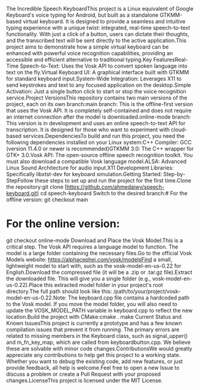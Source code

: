 The Incredible Speech KeyboardThis project is a Linux equivalent of Google Keyboard's voice typing for Android, but built as a standalone GTKMM-based virtual keyboard. It is designed to provide a seamless and intuitive typing experience with a unique twist: integrated, real-time speech-to-text functionality. With just a click of a button, users can dictate their thoughts, and the transcribed text will be sent directly to the active application.This project aims to demonstrate how a simple virtual keyboard can be enhanced with powerful voice recognition capabilities, providing an accessible and efficient alternative to traditional typing.Key FeaturesReal-Time Speech-to-Text: Uses the Vosk API to convert spoken language into text on the fly.Virtual Keyboard UI: A graphical interface built with GTKMM for standard keyboard input.System-Wide Integration: Leverages X11 to send keystrokes and text to any focused application on the desktop.Simple Activation: Just a single button click to start or stop the voice recognition service.Project VersionsThis repository contains two main versions of the project, each on its own branch:main branch: This is the offline-first version that uses the Vosk API. It is completely self-contained and does not require an internet connection after the model is downloaded.online-mode branch: This version is in development and uses an online speech-to-text API for transcription. It is designed for those who want to experiment with cloud-based services.DependenciesTo build and run this project, you need the following dependencies installed on your Linux system:C++ Compiler: GCC (version 11.4.0 or newer is recommended)GTKMM 3.0: The C++ wrapper for GTK+ 3.0.Vosk API: The open-source offline speech recognition toolkit. You must also download a compatible Vosk language model.ALSA: Advanced Linux Sound Architecture for audio input.X11 Development Libraries: Specifically libxtst-dev for keyboard simulation.Getting Started: Step-by-StepFollow these steps to set up and run the project for the first time.Clone the repository:git clone [[https://github.com/ahmedaiwy/speech-keyboard.git)](https://github.com/ahmedaiwy/speech-keyboard.git)
cd speech-keyboard
Switch to the desired branch:# For the offline version:
git checkout main

# For the online version:
git checkout online-mode
Download and Place the Vosk Model:This is a critical step. The Vosk API requires a language model to function. The model is a large folder containing the necessary files.Go to the official Vosk Models website: https://alphacephei.com/vosk/modelsFind a small, lightweight model to start with, such as the vosk-model-en-us-0.22 for English.Download the compressed file (it will be a .zip or .tar.gz file).Extract the downloaded file. This will give you a single folder (e.g., vosk-model-en-us-0.22).Place this extracted model folder in your project's root directory.The full path should look like this: /path/to/your/project/vosk-model-en-us-0.22.Note: The keyboard.cpp file contains a hardcoded path to the Vosk model. If you move the model folder, you will also need to update the VOSK_MODEL_PATH variable in keyboard.cpp to reflect the new location.Build the project with CMake:cmake .
make
Current Status and Known IssuesThis project is currently a prototype and has a few known compilation issues that prevent it from running. The primary errors are related to missing members in the Keyboard class, such as signal_upper() and m_fn_key_map, which are called from keyboardbutton.cpp. We believe these are solvable with minor code changes.ContributionsWe would greatly appreciate any contributions to help get this project to a working state. Whether you want to debug the existing code, add new features, or just provide feedback, all help is welcome.Feel free to open a new Issue to discuss a problem or create a Pull Request with your proposed changes.LicenseThis project is licensed under the MIT License.
